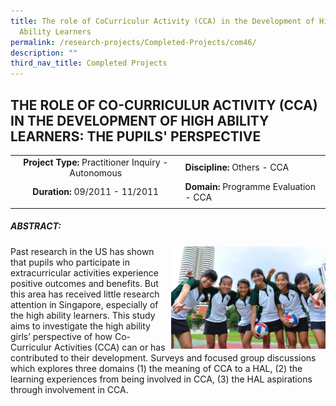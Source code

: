 ```yaml
---
title: The role of CoCurriculur Activity (CCA) in the Development of High
  Ability Learners
permalink: /research-projects/Completed-Projects/com46/
description: ""
third_nav_title: Completed Projects
---
```

## THE ROLE OF CO-CURRICULUR ACTIVITY (CCA) IN THE DEVELOPMENT OF HIGH ABILITY LEARNERS: THE PUPILS' PERSPECTIVE

|   |   |
|:-:|---|
| **Project Type:** Practitioner Inquiry - Autonomous  | **Discipline:** Others - CCA  |
| **Duration:** 09/2011 - 11/2011  | **Domain:** Programme Evaluation - CCA  |
|   |   |

##### ABSTRACT:

<img src="/images/role of cca.jpg" style="width:49%" align=right>
Past research in the US has shown that pupils who participate in extracurricular activities experience positive outcomes and benefits. But this area has received little research attention in Singapore, especially of the high ability learners. This study aims to investigate the high ability girls’ perspective of how Co-Curriculur Activities (CCA) can or has contributed to their development. Surveys and focused group discussions which explores three domains (1) the meaning of CCA to a HAL, (2) the learning experiences from being involved in CCA, (3) the HAL aspirations through involvement in CCA.